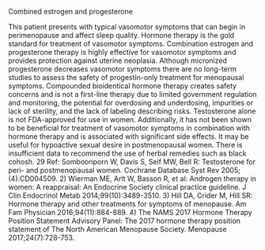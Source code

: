 Combined estrogen and progesterone

This patient presents with typical vasomotor symptoms that can begin in perimenopause and affect sleep
quality. Hormone therapy is the gold standard for treatment of vasomotor symptoms. Combination estrogen
and progesterone therapy is highly effective for vasomotor symptoms and provides protection against
uterine neoplasia. Although micronized progesterone decreases vasomotor symptoms there are no
long-term studies to assess the safety of progestin-only treatment for menopausal symptoms.
Compounded bioidentical hormone therapy creates safety concerns and is not a first-line therapy due to
limited government regulation and monitoring, the potential for overdosing and underdosing, impurities
or lack of sterility, and the lack of labeling describing risks. Testosterone alone is not FDA-approved for
use in women. Additionally, it has not been shown to be beneficial for treatment of vasomotor symptoms
in combination with hormone therapy and is associated with significant side effects. It may be useful for
hypoactive sexual desire in postmenopausal women. There is insufficient data to recommend the use of
herbal remedies such as black cohosh.
29
Ref: Somboonporn W, Davis S, Seif MW, Bell R: Testosterone for peri- and postmenopausal women. Cochrane Database Syst
Rev 2005;(4):CD004509. 2) Wierman ME, Arlt W, Basson R, et al: Androgen therapy in women: A reappraisal: An
Endocrine Society clinical practice guideline. J Clin Endocrinol Metab 2014;99(10):3489-3510. 3) Hill DA, Crider M,
Hill SR: Hormone therapy and other treatments for symptoms of menopause. Am Fam Physician 2016;94(11):884-889.
4) The NAMS 2017 Hormone Therapy Position Statement Advisory Panel: The 2017 hormone therapy position statement
of The North American Menopause Society. Menopause 2017;24(7):728-753.